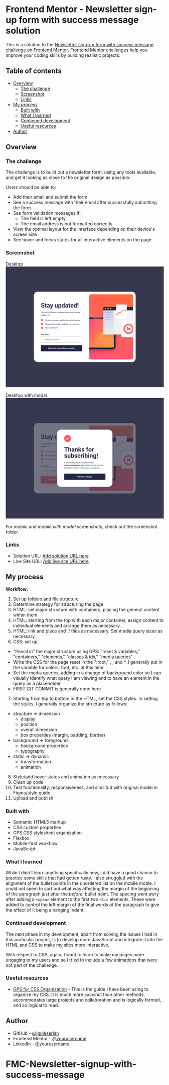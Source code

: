 # Frontend Mentor - Newsletter sign-up form with success message solution

This is a solution to the [Newsletter sign-up form with success message challenge on Frontend Mentor](https://www.frontendmentor.io/challenges/newsletter-signup-form-with-success-message-3FC1AZbNrv). Frontend Mentor challenges help you improve your coding skills by building realistic projects. 

## Table of contents

- [Overview](#overview)
  - [The challenge](#the-challenge)
  - [Screenshot](#screenshot)
  - [Links](#links)
- [My process](#my-process)
  - [Built with](#built-with)
  - [What I learned](#what-i-learned)
  - [Continued development](#continued-development)
  - [Useful resources](#useful-resources)
- [Author](#author)

## Overview

### The challenge
The challenge is to build out a newsletter form, using any tools available, and get it looking as close to the original design as possible.

Users should be able to:

- Add their email and submit the form
- See a success message with their email after successfully submitting the form
- See form validation messages if:
  - The field is left empty
  - The email address is not formatted correctly
- View the optimal layout for the interface depending on their device's screen size
- See hover and focus states for all interactive elements on the page

### Screenshot

Desktop
![](./screenshots/desktop.png)

Desktop with modal
![](./screenshots/desktop_with_modal.png)

For *mobile* and *mobile with modal* screenshots, check out the screenshot folder.

### Links

- Solution URL: [Add solution URL here](https://your-solution-url.com)
- Live Site URL: [Add live site URL here](https://your-live-site-url.com)

## My process

**Workflow:**

1. Set up folders and file structure
2. Determine strategy for structuring the page
3. HTML: set major structure with containers, placing the general content within them
4. HTML: starting from the top with each major container, assign content to individual elements and arrange them as necessary.
5. HTML: link and place <picture> and <img> / <source> files as necessary. Set media query sizes as necessary.
6. CSS: set up.
  - "Pencil in" the major structure using GPS: "reset & variables," "containers," "elements," "classes & ids," "media queries"
  - Write the CSS for the page reset in the ":root," <html>, <body>, and *. I generally put in the variable for colors, font, etc. at this time.
  - Set the media queries, adding in a change of background color so I can visually identify what query I am viewing and to have an element in the query as a placeholder
  - FIRST GIT COMMIT is generally done here
7. Starting from top to bottom in the HTML, set the CSS styles. In setting the styles, I generally organize the structure as follows:
  - structure => dimension
    - display
    - position
    - overall dimension
    - box properties (margin, padding, border)
  - background => foreground
    - background properties
    - typography
  - static => dynamic
    - transformation
    - animation
8. Style/add hover states and animation as necessary
9. Clean up code
10. Test functionality, responsiveness, and similitud with original model in Figma/style guide
11. Upload and publish

### Built with

- Semantic HTML5 markup
- CSS custom properties
- GPS CSS stylesheet organization
- Flexbox
- Mobile-first workflow
- JavaScript

### What I learned

While I didn't learn anything specifically new, I did have a good chance to practice some skills that had gotten rusty. I also struggled with the alignment of the bullet points in the unordered list on the mobile moble. I could not seem to sort out what was affecting the margin of the beginning of the paragraph just after the *before:* bullet point. The specing went awry after adding a `<span>` element to the first two `<li>` elements. These were added to control the left margin of the final words of the paragraph to give the effect of it being a hanging indent.

### Continued development

The next phase in my development, apart from solving the issues I had in this particular project, is to develop more JavaScript and integrate it into the HTML and CSS to make my sites more interactive. 

With respect to CSS, again, I want to learn to make my pages more engaging to my users and so I tried to include a few animations that were not part of the challenge.

### Useful resources

- [GPS for CSS Organization](https://github.com/jescalan/gps) - This is the guide I have been using to organize my CSS. It is much more succinct than other methods, accommodates large projects and collaboration and is logically formed, and so logical to read.


## Author

- GitHub - [@jguleserian](https://github.com/jguleserian)
- Frontend Mentor - [@yourusername](https://www.frontendmentor.io/profile/jguleserian)
- LinkedIn - [@yourusername](https://www.linkedin.com/jeffguleserian)

# FMC-Newsletter-signup-with-success-message
